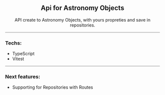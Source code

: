 <article>
  <h1 align="center">Api for Astronomy Objects</h1>

  <p align="center">API create to Astronomy Objects, with yours propreties and save in repositories.<p>

  <div style="width: 100%; height: 3px; background-color: #ccc;"></div>
  
  <h3>Techs:</h3>
  
  <ul>
    <li>TypeScript</li>
    <li>Vitest</li>
  </ul>
  
  <div style="width: 100%; height: 3px; background-color: #ccc;"></div>
  
  <h3>Next features:</h3>
  
  <ul>
    <li>Supporting for Repositories with Routes</li>
  </ul>
</article>
